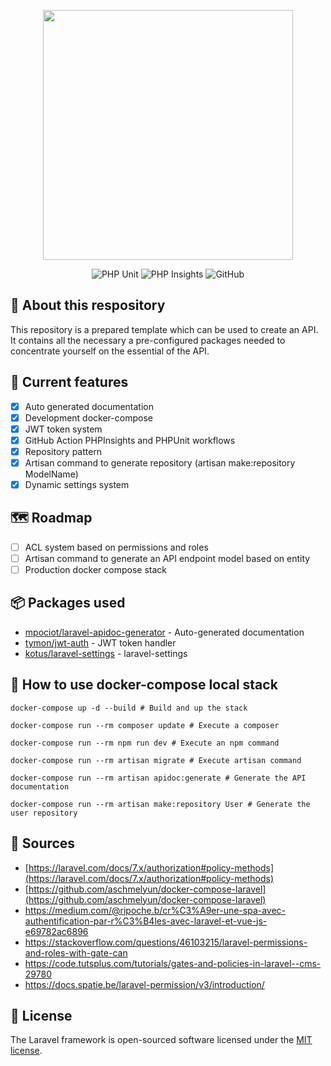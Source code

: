 <p align="center"><img src="https://res.cloudinary.com/dtfbvvkyp/image/upload/v1566331377/laravel-logolockup-cmyk-red.svg" width="400"></p>

<p align="center">
  <img alt="PHP Unit" src="https://github.com/Kotus-s/laravel-api-starter/workflows/phpunit/badge.svg?branch=master" />
  <img alt="PHP Insights" src="https://github.com/Kotus-s/laravel-api-starter/workflows/insights/badge.svg?branch=master" />
  <img alt="GitHub" src="https://img.shields.io/github/license/Kotus-s/laravel-api-starter">
</p>

## 📣 About this respository

This repository is a prepared template which can be used to create an API. It contains all the necessary a pre-configured packages needed to concentrate yourself on the essential of the API.

## 📌 Current features

- [x] Auto generated documentation
- [x] Development docker-compose
- [x] JWT token system
- [x] GitHub Action PHPInsights and PHPUnit workflows
- [x] Repository pattern
- [x] Artisan command to generate repository (artisan make:repository ModelName)
- [x] Dynamic settings system

## 🗺 Roadmap

- [ ] ACL system based on permissions and roles
- [ ] Artisan command to generate an API endpoint model based on entity
- [ ] Production docker compose stack

## 📦 Packages used

- [mpociot/laravel-apidoc-generator](https://github.com/mpociot/laravel-apidoc-generator) - Auto-generated documentation
- [tymon/jwt-auth](https://github.com/tymondesigns/jwt-auth) - JWT token handler
- [kotus/laravel-settings](https://github.com/Kotus-s/laravel-settings) - laravel-settings

## 🐳 How to use docker-compose local stack

```shell
docker-compose up -d --build # Build and up the stack
```

```shell
docker-compose run --rm composer update # Execute a composer
```

```shell
docker-compose run --rm npm run dev # Execute an npm command
```

```shell
docker-compose run --rm artisan migrate # Execute artisan command
```

```shell
docker-compose run --rm artisan apidoc:generate # Generate the API documentation
```

```shell
docker-compose run --rm artisan make:repository User # Generate the user repository
```

## 📎 Sources

- [https://laravel.com/docs/7.x/authorization#policy-methods](https://laravel.com/docs/7.x/authorization#policy-methods)
- [https://github.com/aschmelyun/docker-compose-laravel](https://github.com/aschmelyun/docker-compose-laravel)
- https://medium.com/@ripoche.b/cr%C3%A9er-une-spa-avec-authentification-par-r%C3%B4les-avec-laravel-et-vue-js-e69782ac6896
- https://stackoverflow.com/questions/46103215/laravel-permissions-and-roles-with-gate-can
- https://code.tutsplus.com/tutorials/gates-and-policies-in-laravel--cms-29780
- https://docs.spatie.be/laravel-permission/v3/introduction/

## 📄 License

The Laravel framework is open-sourced software licensed under the [MIT license](https://opensource.org/licenses/MIT).
